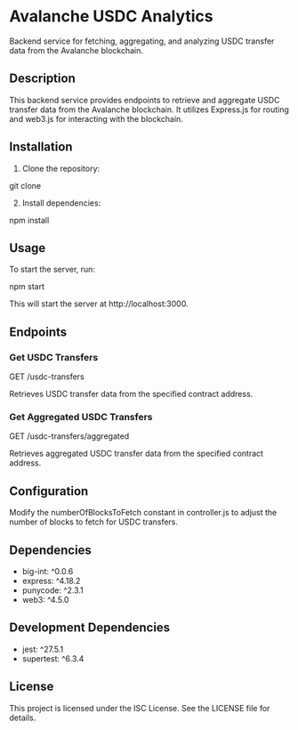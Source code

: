 # Avalanche USDC Analytics

Backend service for fetching, aggregating, and analyzing USDC transfer data from the Avalanche blockchain.

## Description

This backend service provides endpoints to retrieve and aggregate USDC transfer data from the Avalanche blockchain. It utilizes Express.js for routing and web3.js for interacting with the blockchain.

## Installation

1. Clone the repository:

git clone <repository-url>

2. Install dependencies:

npm install

## Usage

To start the server, run:

npm start

This will start the server at http://localhost:3000.

## Endpoints

### Get USDC Transfers

GET /usdc-transfers

Retrieves USDC transfer data from the specified contract address.

### Get Aggregated USDC Transfers

GET /usdc-transfers/aggregated

Retrieves aggregated USDC transfer data from the specified contract address.

## Configuration

Modify the numberOfBlocksToFetch constant in controller.js to adjust the number of blocks to fetch for USDC transfers.

## Dependencies

- big-int: ^0.0.6
- express: ^4.18.2
- punycode: ^2.3.1
- web3: ^4.5.0

## Development Dependencies

- jest: ^27.5.1
- supertest: ^6.3.4

## License

This project is licensed under the ISC License. See the LICENSE file for details.
